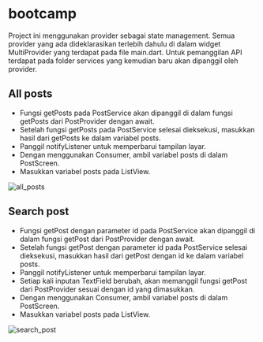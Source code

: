 # bootcamp

Project ini menggunakan provider sebagai state management. Semua provider yang ada dideklarasikan terlebih dahulu di dalam widget MultiProvider yang terdapat pada file main.dart. Untuk pemanggilan API terdapat pada folder services yang kemudian baru akan dipanggil oleh provider.

## All posts
- Fungsi getPosts pada PostService akan dipanggil di dalam fungsi getPosts dari PostProvider dengan await.
- Setelah fungsi getPosts pada PostService selesai dieksekusi, masukkan hasil dari getPosts ke dalam variabel posts.
- Panggil notifyListener untuk memperbarui tampilan layar.
- Dengan menggunakan Consumer<PostProvider>, ambil variabel posts di dalam PostScreen.
- Masukkan variabel posts pada ListView.

![all_posts](https://user-images.githubusercontent.com/48285366/156373040-d217fdc6-22fb-4cd4-9ac5-a0eb26cd0280.png)

## Search post
- Fungsi getPost dengan parameter id pada PostService akan dipanggil di dalam fungsi getPost dari PostProvider dengan await.
- Setelah fungsi getPost dengan parameter id pada PostService selesai dieksekusi, masukkan hasil dari getPost dengan id ke dalam variabel posts.
- Panggil notifyListener untuk memperbarui tampilan layar.
- Setiap kali inputan TextField berubah, akan memanggil fungsi getPost dari PostProvider sesuai dengan id yang dimasukkan.
- Dengan menggunakan Consumer<PostProvider>, ambil variabel posts di dalam PostScreen.
- Masukkan variabel posts pada ListView.
  
![search_post](https://user-images.githubusercontent.com/48285366/156373021-33916807-a789-4e05-acc5-2306b923d740.png)
